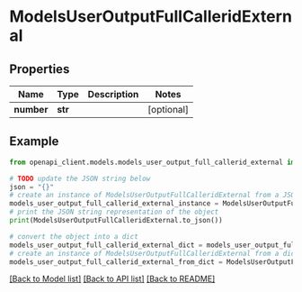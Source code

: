 # ModelsUserOutputFullCalleridExternal


## Properties

Name | Type | Description | Notes
------------ | ------------- | ------------- | -------------
**number** | **str** |  | [optional] 

## Example

```python
from openapi_client.models.models_user_output_full_callerid_external import ModelsUserOutputFullCalleridExternal

# TODO update the JSON string below
json = "{}"
# create an instance of ModelsUserOutputFullCalleridExternal from a JSON string
models_user_output_full_callerid_external_instance = ModelsUserOutputFullCalleridExternal.from_json(json)
# print the JSON string representation of the object
print(ModelsUserOutputFullCalleridExternal.to_json())

# convert the object into a dict
models_user_output_full_callerid_external_dict = models_user_output_full_callerid_external_instance.to_dict()
# create an instance of ModelsUserOutputFullCalleridExternal from a dict
models_user_output_full_callerid_external_from_dict = ModelsUserOutputFullCalleridExternal.from_dict(models_user_output_full_callerid_external_dict)
```
[[Back to Model list]](../README.md#documentation-for-models) [[Back to API list]](../README.md#documentation-for-api-endpoints) [[Back to README]](../README.md)


